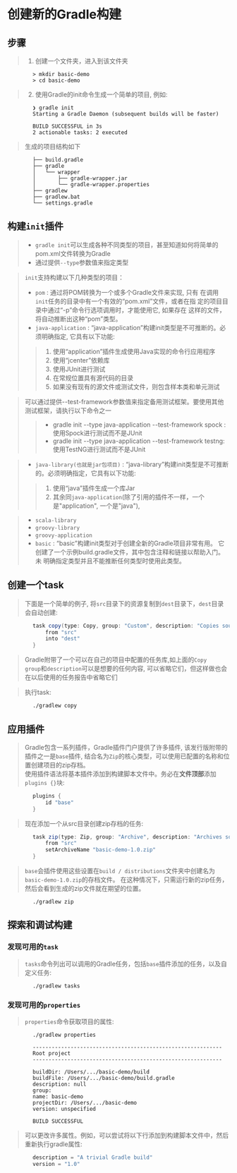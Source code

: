 # 创建新的Gradle构建
## 步骤
>1. 创建一个文件夹，进入到该文件夹
```
        > mkdir basic-demo
        > cd basic-demo
```
>2. 使用Gradle的init命令生成一个简单的项目, 例如:
```
        ❯ gradle init 
        Starting a Gradle Daemon (subsequent builds will be faster)
        
        BUILD SUCCESSFUL in 3s
        2 actionable tasks: 2 executed
```
> 生成的项目结构如下
```
        ├── build.gradle  
        ├── gradle
        │   └── wrapper
        │       ├── gradle-wrapper.jar  
        │       └── gradle-wrapper.properties  
        ├── gradlew  
        ├── gradlew.bat  
        └── settings.gradle  
```
## 构建`init`插件
>* `gradle init`可以生成各种不同类型的项目，甚至知道如何将简单的pom.xml文件转换为Gradle
>* 通过提供`--type`参数值来指定类型 

> `init`支持构建以下几种类型的项目：<br/>
>* `pom`  : 通过将POM转换为一个或多个Gradle文件来实现, 只有
在调用`init`任务的目录中有一个有效的“pom.xml”文件，或者在指
定的项目目录中通过“-p”命令行选项调用时，才能使用它, 如果存在
这样的文件，将自动推断出这种“pom”类型。
>* `java-application`   : “java-application”构建init类型是不可推断的。必须明确指定, 它具有以下功能:<br/>
>>1. 使用“application”插件生成使用Java实现的命令行应用程序
>>1. 使用“jcenter”依赖库
>>1. 使用JUnit进行测试
>>1. 在常规位置具有源代码的目录
>>1. 如果没有现有的源文件或测试文件，则包含样本类和单元测试

> 可以通过提供--test-framework参数值来指定备用测试框架。要使用其他测试框架，请执行以下命令之一
>>* gradle init --type java-application --test-framework spock : 使用Spock进行测试而不是JUnit
>>* gradle init --type java-application --test-framework testng: 使用TestNG进行测试而不是JUnit

>* `java-library(也就是jar包项目)`  : “java-library”构建init类型是不可推断的。必须明确指定，它具有以下功能:<br/>
>>1. 使用“java”插件生成一个库Jar
>>1. 其余同`java-application`(除了引用的插件不一样，一个是"application", 一个是"java"),

>* `scala-library`
>* `groovy-library`
>* `groovy-application`
>* `basic`   :  “basic”构建init类型对于创建全新的Gradle项目非常有用。
它创建了一个示例build.gradle文件，其中包含注释和链接以帮助入门。未
明确指定类型并且不能推断任何类型时使用此类型。
## 创建一个task
> 下面是一个简单的例子, 将`src`目录下的资源复制到`dest`目录下，`dest`目录会自动创建: <br/>
```groovy
        task copy(type: Copy, group: "Custom", description: "Copies sources to the dest directory") {
            from "src"
            into "dest"
        }
```
> Gradle附带了一个可以在自己的项目中配置的任务库,如上面的`Copy`<br/>
> `group`和`description`可以是想要的任何内容, 可以省略它们，但这样做也会在以后使用的任务报告中省略它们<br/>

> 执行task:
```
        ./gradlew copy
```
## 应用插件
> Gradle包含一系列插件，Gradle插件门户提供了许多插件, 该发行版附带的插件之一是`base`插件, 结合名为`Zip`的核心类型，可以使用已配置的名称和位置创建项目的zip存档。<br/>
> 使用插件语法将基本插件添加到构建脚本文件中。务必在<strong>文件顶部</strong>添加`plugins {}`块:
```groovy
        plugins {
            id "base"
        }
```
> 现在添加一个从src目录创建zip存档的任务:<br/>
```groovy
        task zip(type: Zip, group: "Archive", description: "Archives sources in a zip file") {
            from "src"
            setArchiveName "basic-demo-1.0.zip"
        }
```
> `base`会插件使用这些设置在`build / distributions`文件夹中创建名为`basic-demo-1.0.zip`的存档文件。
> 在这种情况下，只需运行新的zip任务，然后会看到生成的zip文件就在期望的位置。
```
        ./gradlew zip
```
## 探索和调试构建
### 发现可用的`task`
> `tasks`命令列出可以调用的Gradle任务，包括`base`插件添加的任务，以及自定义任务:
```
        ./gradlew tasks
```
### 发现可用的`properties`
> `properties`命令获取项目的属性: 
```
        ./gradlew properties
        
        ------------------------------------------------------------
        Root project
        ------------------------------------------------------------
        
        buildDir: /Users/.../basic-demo/build
        buildFile: /Users/.../basic-demo/build.gradle
        description: null
        group:
        name: basic-demo
        projectDir: /Users/.../basic-demo
        version: unspecified
        
        BUILD SUCCESSFUL
```
> 可以更改许多属性。例如，可以尝试将以下行添加到构建脚本文件中，然后重新执行gradle属性:
```groovy
        description = "A trivial Gradle build"
        version = "1.0"
```

